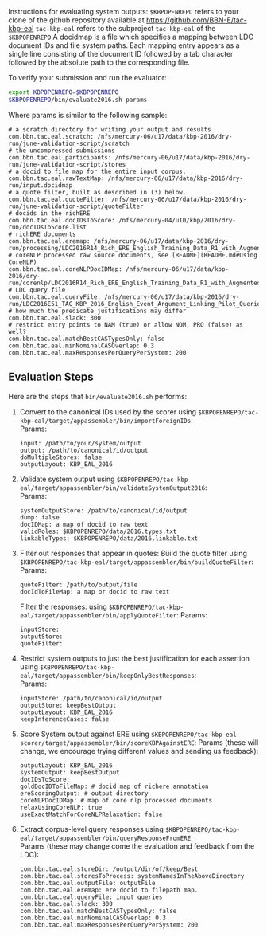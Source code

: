Instructions for evaluating system outputs:
`$KBPOPENREPO` refers to your clone of the github repository available at https://github.com/BBN-E/tac-kbp-eal
`tac-kbp-eal` refers to the subproject `tac-kbp-eal` of the `$KBPOPENREPO`
A docidmap is a file which specifies a mapping between LDC document IDs and 
file system paths. Each mapping entry appears as a single line consisting of the
document ID followed by a tab character followed by the absolute path to
the corresponding file.

To verify your submission and run the evaluator:
```bash
export KBPOPENREPO=$KBPOPENREPO
$KBPOPENREPO/bin/evaluate2016.sh params
```

Where params is similar to the following sample:
```
# a scratch directory for writing your output and results
com.bbn.tac.eal.scratch: /nfs/mercury-06/u17/data/kbp-2016/dry-run/june-validation-script/scratch
# the uncompressed submissions
com.bbn.tac.eal.participants: /nfs/mercury-06/u17/data/kbp-2016/dry-run/june-validation-script/stores
# a docid to file map for the entire input corpus.
com.bbn.tac.eal.rawTextMap: /nfs/mercury-06/u17/data/kbp-2016/dry-run/input.docidmap
# a quote filter, built as described in (3) below.
com.bbn.tac.eal.quoteFilter: /nfs/mercury-06/u17/data/kbp-2016/dry-run/june-validation-script/quoteFilter
# docids in the richERE
com.bbn.tac.eal.docIDsToScore: /nfs/mercury-04/u10/kbp/2016/dry-run/docIDsToScore.list
# richERE documents
com.bbn.tac.eal.eremap: /nfs/mercury-06/u17/data/kbp-2016/dry-run/processing/LDC2016R14_Rich_ERE_English_Training_Data_R1_with_Augmented_Events.docidmap
# coreNLP processed raw source documents, see [README](README.md#Using CoreNLP)
com.bbn.tac.eal.coreNLPDocIDMap: /nfs/mercury-06/u17/data/kbp-2016/dry-run/corenlp/LDC2016R14_Rich_ERE_English_Training_Data_R1_with_Augmented_Events.docidmap
# LDC query file
com.bbn.tac.eal.queryFile: /nfs/mercury-06/u17/data/kbp-2016/dry-run/LDC2016E51_TAC_KBP_2016_English_Event_Argument_Linking_Pilot_Queries_and_Manual_Run/data/tac_kbp_2016_english_event_argument_linking_pilot_queries.tab
# how much the predicate justifications may differ
com.bbn.tac.eal.slack: 300
# restrict entry points to NAM (true) or allow NOM, PRO (false) as well?
com.bbn.tac.eal.matchBestCASTypesOnly: false
com.bbn.tac.eal.minNominalCASOverlap: 0.3
com.bbn.tac.eal.maxResponsesPerQueryPerSystem: 200
```


## Evaluation Steps

Here are the steps that `bin/evaluate2016.sh` performs:

1. Convert to the canonical IDs used by the scorer  using `$KBPOPENREPO/tac-kbp-eal/target/appassembler/bin/importForeignIDs`:  
    Params:

    ```
    input: /path/to/your/system/output
    output: /path/to/canonical/id/output
    doMultipleStores: false
    outputLayout: KBP_EAL_2016
    ```

2. Validate system output using `$KBPOPENREPO/tac-kbp-eal/target/appassembler/bin/validateSystemOutput2016`:  
    Params:

    ```
    systemOutputStore: /path/to/canonical/id/output
    dump: false
    docIDMap: a map of docid to raw text
    validRoles: $KBPOPENREPO/data/2016.types.txt
    linkableTypes: $KBPOPENREPO/data/2016.linkable.txt
    ```

3. Filter out responses that appear in quotes:
    Build the quote filter using `$KBPOPENREPO/tac-kbp-eal/target/appassembler/bin/buildQuoteFilter`:
    Params:
    ```
    quoteFilter: /path/to/output/file
    docIdToFileMap: a map or docid to raw text
    ```

    Filter the responses: using `$KBPOPENREPO/tac-kbp-eal/target/appassembler/bin/applyQuoteFilter`:
    Params:

    ```
    inputStore:
    outputStore:
    quoteFilter:
    ```

4. Restrict system outputs to just the best justification for each assertion
 using `$KBPOPENREPO/tac-kbp-eal/target/appassembler/bin/keepOnlyBestResponses`:  
    Params:

    ```
    inputStore: /path/to/canonical/id/output
    outputStore: keepBestOutput
    outputLayout: KBP_EAL_2016
    keepInferenceCases: false
    ```
    
5. Score System output against ERE using `$KBPOPENREPO/tac-kbp-eal-scorer/target/appassembler/bin/scoreKBPAgainstERE`:
    Params (these will change, we encourage trying different values and sending us feedback):
    ```
    outputLayout: KBP_EAL_2016
    systemOutput: keepBestOutput
    docIDsToScore:
    goldDocIDToFileMap: # docid map of richere annotation
    ereScoringOutput: # output directory
    coreNLPDocIDMap: # map of core nlp processed documents
    relaxUsingCoreNLP: true
    useExactMatchForCoreNLPRelaxation: false
    ```


6. Extract corpus-level query responses using `$KBPOPENREPO/tac-kbp-eal/target/appassembler/bin/queryResponseFromERE`:  
    Params (these may change come the evaluation and feedback from the LDC):
    ```
    com.bbn.tac.eal.storeDir: /output/dir/of/keep/Best
    com.bbn.tac.eal.storesToProcess: systemNamesInTheAboveDirectory
    com.bbn.tac.eal.outputFile: outputFile
    com.bbn.tac.eal.eremap: ere docid to filepath map.
    com.bbn.tac.eal.queryFile: input queries
    com.bbn.tac.eal.slack: 300
    com.bbn.tac.eal.matchBestCASTypesOnly: false
    com.bbn.tac.eal.minNominalCASOverlap: 0.3
    com.bbn.tac.eal.maxResponsesPerQueryPerSystem: 200
    ```

